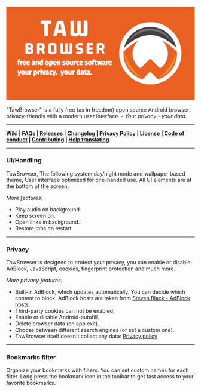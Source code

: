 ![TawBrowser logo](https://github.com/thekocanlhk/TawBrowser/blob/main/graphics/featuresGrafic.png)

"TawBrowser" is a fully free (as in freedom) open source Android browser: privacy-friendly with a modern user interface. _- Your privacy - your data._

----

__[Wiki](https://github.com/thekocanlhk/TawBrowser/wiki) | [FAQs](https://github.com/thekocanlhk/TawBrowser/blob/main/FAQs.md) | [Releases](https://github.com/thekocanlhk/TawBrowser/releases) | [Changelog](https://github.com/thekocanlhk/TawBrowser/blob/main/CHANGELOG.md) | [Privacy Policy](https://github.com/thekocanlhk/TawBrowser/blob/main/PRIVACY.md) | [License](https://github.com/thekocanlhk/TawBrowser/blob/main/LICENSE.md) | [Code of conduct](https://github.com/thekocanlhk/TawBrowser/blob/main/CODE_OF_CONDUCT.md) | [Contributing](https://github.com/thekocanlhk/TawBrowser/blob/main/CONTRIBUTING.md) | [Help translating](https://crowdin.com/project/taw-browser)__

----
### UI/Handling

TawBrowser, The following system day/night mode and wallpaper based theme, User interface optimized for one-handed use. All UI elements are at the bottom of the screen.


_More features:_

- Play audio on background.
- Keep screen on.
- Open links in background.
- Restore tabs on restart.

----
### Privacy

TawBrowser is designed to protect your privacy, you can enable or disable: AdBlock, JavaScript, cookies, fingerprint protection and much more.

_More privacy features:_

- Built-in AdBlock, which updates automatically. You can decide which content to block. AdBlock hosts are taken from [Steven Black - AdBlock hosts](https://github.com/StevenBlack/hosts).
- Third-party cookies can not be enabled.
- Enable or disable Android-autofill.
- Delete browser data (on app exit).
- Choose between different search engines (or set a custom one).
- TawBrowser itself doesn't collect any data: [Privacy policy](https://github.com/thekocanlhk/TawBrowser/blob/main/PRIVACY.md)

----
### Bookmarks filter

Organize your bookmarks with filters. You can set custom names for each filter. Long press the bookmark icon in the toolbar to get fast access to your favorite bookmarks.
